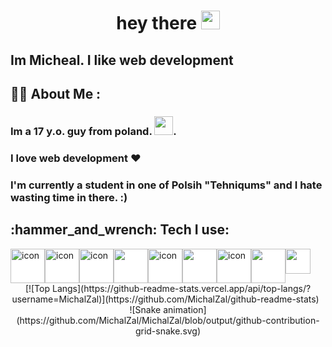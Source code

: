 <h1 align="center">
  hey there
  <img src="https://media.giphy.com/media/hvRJCLFzcasrR4ia7z/giphy.gif" width="30px"/>
</h1>

<h2 align="cetner">Im Micheal. I like web development</h2>

## :woman_technologist: About Me :
### Im a 17 y.o. guy from poland.  <img src="https://media.giphy.com/media/WUlplcMpOCEmTGBtBW/giphy.gif" width="30">.
### I love web development ❤
### I'm currently a student in one of Polsih "Tehniqums" and I hate wasting time in there. :)


<h2>:hammer_and_wrench: Tech I use:</h2>
<div style="display: flex;">
  <img src="https://cdn.jsdelivr.net/gh/devicons/devicon/icons/typescript/typescript-original.svg"  width="55" height="55" alt="icon" style="background-color: white;"/>
  <img src="https://cdn.jsdelivr.net/gh/devicons/devicon/icons/react/react-original.svg"  width="55" height="55" alt="icon" style="background-color: white;"/>
  <img src="https://cdn.jsdelivr.net/gh/devicons/devicon/icons/redux/redux-original.svg"  width="55" height="55" alt="icon" style="background-color: white;"/>
  <img src="https://cdn.jsdelivr.net/gh/devicons/devicon/icons/nextjs/nextjs-original.svg" width="55" height="55" style="background-color: white;"/>
  <img src="https://cdn.jsdelivr.net/gh/devicons/devicon/icons/tailwindcss/tailwindcss-plain.svg" width="55" height="55" alt="icon"  style="background-color: white;"/>
  <img src="https://cdn.jsdelivr.net/gh/devicons/devicon/icons/sass/sass-original.svg" width="55" height="55" style="background-color: white;"/>
  <img src="https://cdn.jsdelivr.net/gh/devicons/devicon/icons/nodejs/nodejs-original-wordmark.svg"  width="55" height="55" alt="icon" style="background-color: white;"/>
  <img src="https://cdn.jsdelivr.net/gh/devicons/devicon/icons/express/express-original.svg" width="55" height="55" style="background-color: white;"/>
  
  <img src="https://cdn.jsdelivr.net/gh/devicons/devicon/icons/python/python-original.svg" width="40" height="40" style='background-color: white;'/>
  &nbsp; 
</div> 

<div align="center">
  [![Top Langs](https://github-readme-stats.vercel.app/api/top-langs/?username=MichalZal)](https://github.com/MichalZal/github-readme-stats)  
  &nbsp; 
  ![Snake animation](https://github.com/MichalZal/MichalZal/blob/output/github-contribution-grid-snake.svg)
</div>

